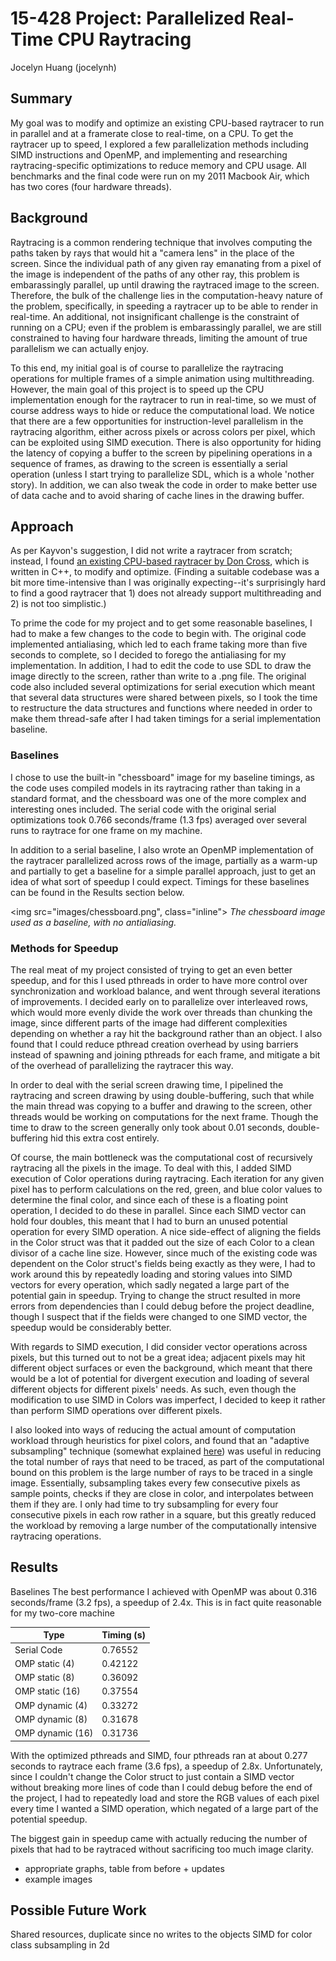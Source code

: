 # 15-428 Project: Parallelized Real-Time CPU Raytracing
Jocelyn Huang (jocelynh)

## Summary

My goal was to modify and optimize an existing CPU-based raytracer to run in parallel and at a framerate close to real-time, on a CPU. To get the raytracer up to speed, I explored a few parallelization methods including SIMD instructions and OpenMP, and implementing and researching raytracing-specific optimizations to reduce memory and CPU usage. All benchmarks and the final code were run on my 2011 Macbook Air, which has two cores (four hardware threads).

<!--### Challenges

There were a few major unforseen hurdles in parallelizing the the code, which had made optimizations for serial raytracing that unfortunately created many data dependencies and potential race conditions. This meant that I had to do some major refactoring in order to actually get pthreads working, which involved redesigning the code to remove reuse of data structures between individual rays and getting around class inheritance issues caused by the pthreads library not supporting the execution of C++ member functions. While doing this, I also made some small optimizations for cache locality, including changing some array accesses.

I also had to put some brainpower into animating the scene; the original format was not meant for being animated, as the models are themselves compiled C++ code and the traced scenes were originally just saved to .png images. This involved learning a bit of SDL to begin with, and then when the code was parallelized, figuring where to place synchronization code in order to get each frame rendered without race conditions. (It also turns out that MacOS doesn't actually implement pthread barriers, so that was also an adventure. I ended up borrowing code from [this library](http://blog.albertarmea.com/post/47089939939/using-pthreadbarrier-on-mac-os-x).)

### Preliminary Results

I have managed to get a slightly greater than 2x speedup on my machine, with some benchmarked timing as follows:

|   Type           |  Timing (s)  |
| ---------------- | ------------ |
|Serial Code       |      0.76552 |
| OMP static (4)   |      0.42122 |
| OMP static (8)   |      0.36092 |
| OMP static (16)  |      0.37554 |
| OMP dynamic (4)  |      0.33272 |
| OMP dynamic (8)  |      0.31678 |
| OMP dynamic (16) |      0.31736 |
| pthreads (1)     |      0.69666 |
| pthreads (4)     |      0.31975 |
| pthreads (8)     |      0.31196 |

I ended up switching from OMP to pthreads in order to avoid the overhead of repeatedly spawning and joining instances for every frame; with pthreads, I could simply use a barrier and have the next iteration of calculations starting while the current frame is being written to the screen, which also involved double-buffering so as to not cause screen tearing.
-->

## Background

Raytracing is a common rendering technique that involves computing the paths taken by rays that would hit a "camera lens" in the place of the screen. Since the individual path of any given ray emanating from a pixel of the image is independent of the paths of any other ray, this problem is embarassingly parallel, up until drawing the raytraced image to the screen. Therefore, the bulk of the challenge lies in the computation-heavy nature of the problem, specifically, in speeding a raytracer up to be able to render in real-time. An additional, not insignificant challenge is the constraint of running on a CPU; even if the problem is embarassingly parallel, we are still constrained to having four hardware threads, limiting the amount of true parallelism we can actually enjoy.

To this end, my initial goal is of course to parallelize the raytracing operations for multiple frames of a simple animation using multithreading. However, the main goal of this project is to speed up the CPU implementation enough for the raytracer to run in real-time, so we must of course address ways to hide or reduce the computational load. We notice that there are a few opportunities for instruction-level parallelism in the raytracing algorithm, either across pixels or across colors per pixel, which can be exploited using SIMD execution. There is also opportunity for hiding the latency of copying a buffer to the screen by pipelining operations in a sequence of frames, as drawing to the screen is essentially a serial operation (unless I start trying to parallelize SDL, which is a whole 'nother story). In addition, we can also tweak the code in order to make better use of data cache and to avoid sharing of cache lines in the drawing buffer.


## Approach

As per Kayvon's suggestion, I did not write a raytracer from scratch; instead, I found [an existing CPU-based raytracer by Don Cross](http://www.cosinekitty.com/raytrace/), which is written in C++, to modify and optimize. (Finding a suitable codebase was a bit more time-intensive than I was originally expecting--it's surprisingly hard to find a good raytracer that 1) does not already support multithreading and 2) is not too simplistic.)

To prime the code for my project and to get some reasonable baselines, I had to make a few changes to the code to begin with. The original code implemented antialiasing, which led to each frame taking more than five seconds to complete, so I decided to forego the antialiasing for my implementation. In addition, I had to edit the code to use SDL to draw the image directly to the screen, rather than write to a .png file. The original code also included several optimizations for serial execution which meant that several data structures were shared between pixels, so I took the time to restructure the data structures and functions where needed in order to make them thread-safe after I had taken timings for a serial implementation baseline.

### Baselines

I chose to use the built-in "chessboard" image for my baseline timings, as the code uses compiled models in its raytracing rather than taking in a standard format, and the chessboard was one of the more complex and interesting ones included. The serial code with the original serial optimizations took 0.766 seconds/frame (1.3 fps) averaged over several runs to raytrace for one frame on my machine.

In addition to a serial baseline, I also wrote an OpenMP implementation of the raytracer parallelized across rows of the image, partially as a warm-up and partially to get a baseline for a simple parallel approach, just to get an idea of what sort of speedup I could expect. Timings for these baselines can be found in the Results section below.

<img src="images/chessboard.png", class="inline">
*The chessboard image used as a baseline, with no antialiasing.*

### Methods for Speedup

The real meat of my project consisted of trying to get an even better speedup, and for this I used pthreads in order to have more control over synchronization and workload balance, and went through several iterations of improvements. I decided early on to parallelize over interleaved rows, which would more evenly divide the work over threads than chunking the image, since different parts of the image had different complexities depending on whether a ray hit the background rather than an object. I also found that I could reduce pthread creation overhead by using barriers instead of spawning and joining pthreads for each frame, and mitigate a bit of the overhead of parallelizing the raytracer this way.

In order to deal with the serial screen drawing time, I pipelined the raytracing and screen drawing by using double-buffering, such that while the main thread was copying to a buffer and drawing to the screen, other threads would be working on computations for the next frame. Though the time to draw to the screen generally only took about 0.01 seconds, double-buffering hid this extra cost entirely.

Of course, the main bottleneck was the computational cost of recursively raytracing all the pixels in the image. To deal with this, I added SIMD execution of Color operations during raytracing. Each iteration for any given pixel has to perform calculations on the red, green, and blue color values to determine the final color, and since each of these is a floating point operation, I decided to do these in parallel. Since each SIMD vector can hold four doubles, this meant that I had to burn an unused potential operation for every SIMD operation. A nice side-effect of aligning the fields in the Color struct was that it padded out the size of each Color to a clean divisor of a cache line size. However, since much of the existing code was dependent on the Color struct's fields being exactly as they were, I had to work around this by repeatedly loading and storing values into SIMD vectors for every operation, which sadly negated a large part of the potential gain in speedup. Trying to change the struct resulted in more errors from dependencies than I could debug before the project deadline, though I suspect that if the fields were changed to one SIMD vector, the speedup would be considerably better.

With regards to SIMD execution, I did consider vector operations across pixels, but this turned out to not be a great idea; adjacent pixels may hit different object surfaces or even the background, which meant that there would be a lot of potential for divergent execution and loading of several different objects for different pixels' needs. As such, even though the modification to use SIMD in Colors was imperfect, I decided to keep it rather than perform SIMD operations over different pixels.

I also looked into ways of reducing the actual amount of computation workload through heuristics for pixel colors, and found that an "adaptive subsampling" technique (somewhat explained [here](https://web-beta.archive.org/web/20100923081853/http://www.exceed.hu/h7/subsample.htm)) was useful in reducing the total number of rays that need to be traced, as part of the computational bound on this problem is the large number of rays to be traced in a single image. Essentially, subsampling takes every few consecutive pixels as sample points, checks if they are close in color, and interpolates between them if they are. I only had time to try subsampling for every four consecutive pixels in each row rather in a square, but this greatly reduced the workload by removing a large number of the computationally intensive raytracing operations.


## Results

Baselines
The best performance I achieved with OpenMP was about 0.316 seconds/frame (3.2 fps), a speedup of 2.4x. This is in fact quite reasonable for my two-core machine

|   Type           |  Timing (s)  |
| ---------------- | ------------ |
|Serial Code       |      0.76552 |
| OMP static (4)   |      0.42122 |
| OMP static (8)   |      0.36092 |
| OMP static (16)  |      0.37554 |
| OMP dynamic (4)  |      0.33272 |
| OMP dynamic (8)  |      0.31678 |
| OMP dynamic (16) |      0.31736 |


With the optimized pthreads and SIMD, four pthreads ran at about 0.277 seconds to raytrace each frame (3.6 fps), a speedup of 2.8x. Unfortunately, since I couldn't change the Color struct to just contain a SIMD vector without breaking more lines of code than I could debug before the end of the project, I had to repeatedly load and store the RGB values of each pixel every time I wanted a SIMD operation, which negated of a large part of the potential speedup.

The biggest gain in speedup came with actually reducing the number of pixels that had to be raytraced without sacrificing too much image clarity.


- appropriate graphs, table from before + updates
- example images


## Possible Future Work

Shared resources, duplicate since no writes to the objects
SIMD for color class
subsampling in 2d
